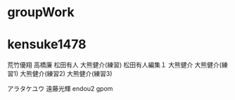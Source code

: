 # groupWork
# kensuke1478
荒竹優翔
高橋廉
松田有人
大熊健介(練習)
松田有人編集１
大熊健介
大熊健介(練習1)
大熊健介(練習2)
大熊健介(練習3)

アラタケユウ
遠藤光輝
endou2
gpom

